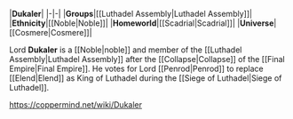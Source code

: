 |**Dukaler**|
|-|-|
|**Groups**|[[Luthadel Assembly\|Luthadel Assembly]]|
|**Ethnicity**|[[Noble\|Noble]]|
|**Homeworld**|[[Scadrial\|Scadrial]]|
|**Universe**|[[Cosmere\|Cosmere]]|

Lord **Dukaler** is a [[Noble\|noble]] and member of the [[Luthadel Assembly\|Luthadel Assembly]] after the [[Collapse\|Collapse]] of the [[Final Empire\|Final Empire]].
He votes for Lord [[Penrod\|Penrod]] to replace [[Elend\|Elend]] as King of Luthadel during the [[Siege of Luthadel\|Siege of Luthadel]].



https://coppermind.net/wiki/Dukaler